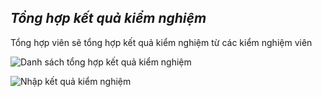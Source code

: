 ## *Tổng hợp kết quả kiểm nghiệm*

Tổng hợp viên sẽ tổng hợp kết quả kiểm nghiệm từ các kiểm nghiệm viên

![](https://i.imgur.com/dAXra8f.png "Danh sách tổng hợp kết quả kiểm nghiệm")

![](https://i.imgur.com/jbUcdxO.png "Nhập kết quả kiểm nghiệm")